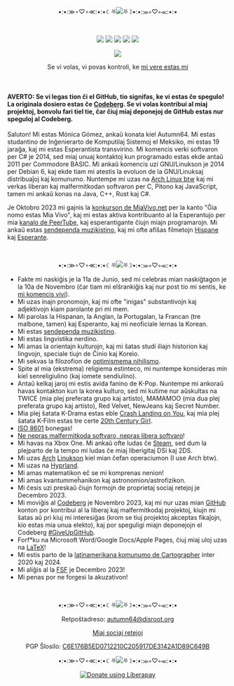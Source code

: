 <p align="center">•:•:≫∘♡∘≪:•:•☾⛧<img src="https://latex.codecogs.com/svg.image?\large&space;\text{\color{White}\textbf{Pri&space;mi}}">⛧☽•:•:≫∘♡∘≪:•:•</p>

<br>

<p align="center">
<img src="https://img.shields.io/badge/ŝi-pink?label=pronomoj&style=for-the-badge">
<img src="https://img.shields.io/badge/16-limegreen?label=deponejoj&style=for-the-badge">
<img src="https://img.shields.io/liberapay/patrons/autumn64.svg?logo=liberapay&style=for-the-badge">
<img src="https://img.shields.io/badge/2014-tan?label=programistino%20ekde&style=for-the-badge">
<img src="https://img.shields.io/badge/Arch-blue?label=distro&style=for-the-badge">
</p>

<p align="center">
<img src="https://www.autumn64.xyz/res/fsf_member.png">
</p>

<p align="center">
Se vi volas, vi povas kontroli, ke <a href="https://www.autumn64.xyz/src/en/key.html">mi vere estas mi</a>
</p>

<br>

#### AVERTO: Se vi legas tion ĉi el GitHub, tio signifas, ke vi estas ĉe spegulo! La originala dosiero estas ĉe [Codeberg](https://codeberg.org/Autumn64/AboutMe/src/branch/main/README.md). Se vi volas kontribui al miaj projektoj, bonvolu fari tiel tie, ĉar ĉiuj miaj deponejoj de GitHub estas nur speguloj al Codeberg.

Saluton! Mi estas Mónica Gómez, ankaŭ konata kiel Autumn64. Mi estas studantino de Inĝenierarto de Komputilaj Sistemoj el Meksiko, mi estas 19 jaraĝa, kaj mi estas Esperantista transvirino. Mi komencis verki softvaron per C# je 2014, sed miaj unuaj kontaktoj kun programado estas ekde antaŭ 2011 per Commodore BASIC. Mi ankaŭ komencis uzi GNU/Linukson je 2014 per Debian 6, kaj ekde tiam mi atestis la evoluon de la GNU/Linuksaj distribuaĵoj kaj komunumo. Nuntempe mi uzas na [Arch Linux btw](https://archlinux.org/) kaj mi verkas liberan kaj malfermitkodan softvaron per C, Pitono kaj JavaScript, tamen mi ankaŭ konas na Java, C++, Rust kaj C#.

Je Oktobro 2023 mi gajnis la [konkurson de MiaVivo.net](https://www.miavivo.net/?status/1-1-1698395536) per la kanto "Ĝia nomo estas Mia Vivo", kaj mi estas aktiva kontribuanto al la Esperantujo per mia [kanalo de PeerTube](https://tube.tchncs.de/a/autumn64/video-channels), kaj esperantigante ĉiujn miajn programarojn. Mi ankaŭ estas [sendependa muzikistino](https://www.autumn64.xyz/src/en/music.html), kaj mi ofte afiŝas filmetojn [Hispane](https://video.hardlimit.com/c/autumn64/videos) kaj [Esperante](https://tube.tchncs.de/c/autumn64.eo/videos).

<br>

<p align="center">•:•:≫∘♡∘≪:•:•☾⛧<img src="https://latex.codecogs.com/svg.image?\large&space;\text{\color{White}\textbf{Rapidaj&space;faktoj}}">⛧☽•:•:≫∘♡∘≪:•:•</p>

- Fakte mi naskiĝis je la 11a de Junio, sed mi celebras mian naskiĝtagon je la 10a de Novembro (ĉar tiam mi elŝrankiĝis kaj nur post tio mi sentis, ke [mi komencis vivi](https://blahaj.zone/notes/9olounrnjim62sjf)).
- Mi uzas inajn pronomojn, kaj mi ofte "inigas" substantivojn kaj adjektivojn kiam parolante pri mi mem.
- Mi parolas la Hispanan, la Anglan, la Portugalan, la Francan (tre malbone, tamen) kaj Esperanto, kaj mi neoficiale lernas la Korean.
- Mi estas [sendependa muzikistino](https://www.autumn64.xyz/music.html).
- Mi estas lingvistika nerdino.
- Mi amas la orientajn kulturojn, kaj mi ŝatas studi iliajn historion kaj lingvojn, speciale tiujn de Ĉinio kaj Koreio.
- Mi sekvas la filozofion de [optimismema nihilismo](https://invidious.lunar.icu/watch?v=MBRqu0YOH14).
- Spite al mia (ekstrema) religiema estinteco, mi nuntempe konsideras min kiel senreligiulino (kaj iomete sendiulino).
- Antaŭ kelkaj jaroj mi estis avida fanino de K-Pop. Nuntempe mi ankoraŭ havas kontakton kun la korea kulturo, sed mi kutime nur aŭskultas na TWICE (mia plej preferata grupo kaj artisto), MAMAMOO (mia dua plej preferata grupo kaj artisto), Red Velvet, NewJeans kaj Secret Number.
- Mia plej ŝatata K-Drama estas eble [Crash Landing on You](https://en.wikipedia.org/wiki/Crash_Landing_on_You), kaj mia plej ŝatata K-Film estas tre certe [20th Century Girl](https://en.wikipedia.org/wiki/20th_Century_Girl).
- [ISO 8601](https://en.wikipedia.org/wiki/ISO_8601) bonegas!
- [Ne nepras malfermitkoda softvaro, nepras libera softvaro](https://ploum.net/2023-06-19-more-rms.html)!
- Mi havas na Xbox One. Mi ankaŭ ofte ludas ĉe [Steam](https://steamcommunity.com/profiles/76561199486117495/), sed dum la plejparto de la tempo mi ludas ĉe miaj liberigitaj DSi kaj 2DS.
- Mi uzas [Arch](https://archlinux.org/) [Linukson](https://pawb.social/post/5079071) kiel mian ĉefan operaciumon (I use Arch btw).
- Mi uzas na [Hyprland](https://blahaj.zone/notes/9sw0i26yda600104).
- Mi amas matematikon eĉ se mi komprenas nenion!
- Mi amas kvantummeĥanikon kaj astronomion/astrofizikon.
- Mi ĉesis uzi preskaŭ ĉiujn formojn de proprietaj sociaj retejoj je Decembro 2023.
- Mi moviĝis al [Codeberg](https://codeberg.org/Autumn64) je Novembro 2023, kaj mi nur uzas mian [GitHub](https://github.com/Autumn64) konton por kontribui al la liberaj kaj malfermitkodaj projektoj, kiujn mi ŝatas aŭ pri kiuj mi interesiĝas (krom se tiuj projektoj akceptas fikaĵojn, kio estas mia unua elekto), kaj por speguligi miajn deponejojn el Codeberg [#GiveUpGitHub](https://sfconservancy.org/GiveUpGitHub/).
- Forf*ku na Microsoft Word/Google Docs/Apple Pages, ĉiuj miaj uloj uzas na [LaTeX](https://www.latex-project.org/)!
- Mi estis parto de la [latinamerikana komunumo de Cartographer](https://www.halo2.online/forums/) inter 2020 kaj 2024.
- Mi aliĝis al la [FSF](https://www.fsf.org/) je Decembro 2023!
- Mi penas por ne forgesi la akuzativon!

<br>

<p align="center">•:•:≫∘♡∘≪:•:•☾⛧<img src="https://latex.codecogs.com/svg.image?\large&space;\text{\color{White}\textbf{Kontakto}}">⛧☽•:•:≫∘♡∘≪:•:•</p>

<p align="center">Retpoŝtadreso: <a href="mailto:autumn64@disroot.org">autumn64@disroot.org</a></p>

<p align="center"><a href="https://www.autumn64.xyz/src/en/social.html">Miaj sociaj retejoj</a></p>
<p align="center">PGP Ŝlosilo: <a href="https://www.autumn64.xyz/src/en/key.html">C6E176B5ED0712210C205917DE3142A1D89C649B</a></p>

<p align="center">•:•:≫∘♡∘≪:•:•☾⛧<img src="https://latex.codecogs.com/svg.image?\large&space;\text{\color{White}\textbf{Apogu&space;min}}">⛧☽•:•:≫∘♡∘≪:•:•</p>

<p align="center"><a href="https://liberapay.com/autumn64/"><img alt="Donate using Liberapay" src="https://liberapay.com/assets/widgets/donate.svg"></a></p>
